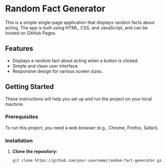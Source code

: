 # Random Fact Generator

This is a simple single-page application that displays random facts about acting. The app is built using HTML, CSS, and JavaScript, and can be hosted on GitHub Pages.

## Features

- Displays a random fact about acting when a button is clicked.
- Simple and clean user interface.
- Responsive design for various screen sizes.

## Getting Started

These instructions will help you set up and run the project on your local machine.

### Prerequisites

To run this project, you need a web browser (e.g., Chrome, Firefox, Safari).

### Installation

1. **Clone the repository:**

   ```bash
   git clone https://github.com/your-username/random-fact-generator.git
